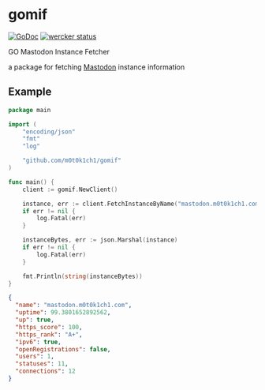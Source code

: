 # gomif

[![GoDoc](https://godoc.org/github.com/m0t0k1ch1/gomif?status.svg)](https://godoc.org/github.com/m0t0k1ch1/gomif) [![wercker status](https://app.wercker.com/status/3ed695cdfed9a63dd66b823302604041/s/master "wercker status")](https://app.wercker.com/project/byKey/3ed695cdfed9a63dd66b823302604041)

GO Mastodon Instance Fetcher

a package for fetching [Mastodon](https://github.com/tootsuite/mastodon) instance information

## Example

``` go
package main

import (
	"encoding/json"
	"fmt"
	"log"

	"github.com/m0t0k1ch1/gomif"
)

func main() {
	client := gomif.NewClient()

	instance, err := client.FetchInstanceByName("mastodon.m0t0k1ch1.com")
	if err != nil {
		log.Fatal(err)
	}

	instanceBytes, err := json.Marshal(instance)
	if err != nil {
		log.Fatal(err)
	}

	fmt.Println(string(instanceBytes))
}
```

``` json
{
  "name": "mastodon.m0t0k1ch1.com",
  "uptime": 99.3801652892562,
  "up": true,
  "https_score": 100,
  "https_rank": "A+",
  "ipv6": true,
  "openRegistrations": false,
  "users": 1,
  "statuses": 11,
  "connections": 12
}
```

